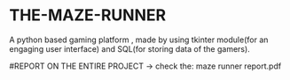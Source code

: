 # THE-MAZE-RUNNER
A python based gaming platform , made by using tkinter module(for an engaging user interface) and SQL(for storing data of the gamers).

#REPORT ON THE ENTIRE PROJECT
-> check the:
maze runner report.pdf

